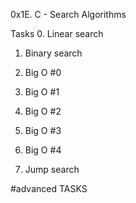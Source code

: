 0x1E. C - Search Algorithms

Tasks
0. Linear search

1. Binary search

2. Big O #0

3. Big O #1

4. Big O #2

5. Big O #3

6. Big O #4

7. Jump search

#advanced TASKS

